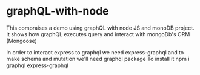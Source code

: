 # graphQL-with-node
This compraises a demo using graphQL with node JS and monoDB project. It shows how graphQL executes query and interact with mongoDb's ORM (Mongoose)


In order to interact express to graphql we need express-graphql and to make schema and mutation we'll need graphql package
To install it 
 npm i graphql express-graphql